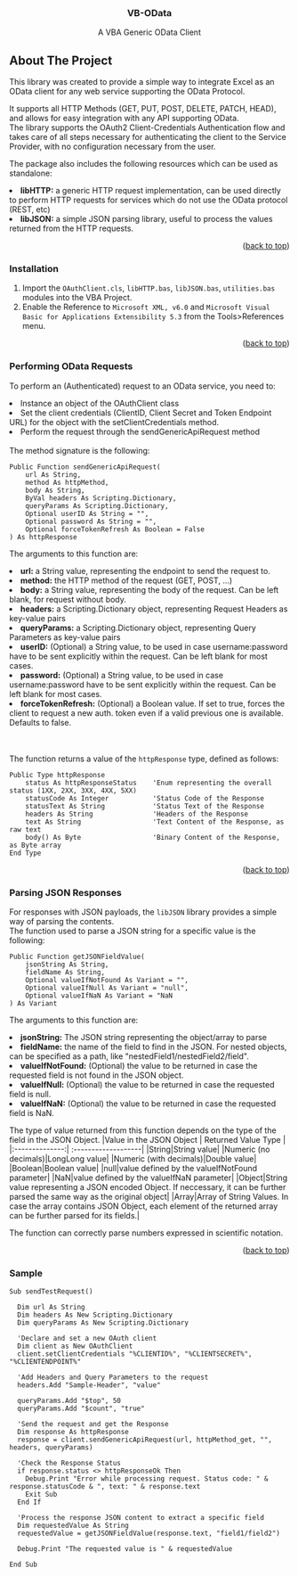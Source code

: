 ﻿<div id="top"></div>

<br />
<div align="center">

<h3 align="center">VB-OData</h3>


  <p align="center">
    A VBA Generic OData Client
  </p>

</div>

## About The Project

This library was created to provide a simple way to integrate Excel as an OData client for any web service supporting the OData Protocol.

It supports all HTTP Methods (GET, PUT, POST, DELETE, PATCH, HEAD), and allows for easy integration with any API supporting OData. <br>
The library supports the OAuth2 Client-Credentials Authentication flow and takes care of all steps necessary for authenticating the client to the Service Provider, with no configuration necessary from the user.

The package also includes the following resources which can be used as standalone:
<ls>
<li><b>libHTTP:</b> a generic HTTP request implementation, can be used directly to perform HTTP requests for services which do not use the OData protocol (REST, etc)</li>
<li><b>libJSON:</b> a simple JSON parsing library, useful to process the values returned from the HTTP requests.</li>
</ls>

<p align="right">(<a href="#top">back to top</a>)</p>

### Installation

1. Import the `OAuthClient.cls`, `libHTTP.bas`, `libJSON.bas`, `utilities.bas` modules into the VBA Project.<br>
2. Enable the Reference to `Microsoft XML, v6.0` and `Microsoft Visual Basic for Applications Extensibility 5.3` from the Tools>References menu.

<p align="right">(<a href="#top">back to top</a>)</p>

### Performing OData Requests

To perform an (Authenticated) request to an OData service, you need to:
<ls>
<li>Instance an object of the OAuthClient class</li>
<li>Set the client credentials (ClientID, Client Secret and Token Endpoint URL) for the object with the setClientCredentials method.</li>
<li>Perform the request through the sendGenericApiRequest method</li>
</ls>

<br />
The method signature is the following:

```vbnet
Public Function sendGenericApiRequest(
    url As String,
    method As httpMethod,
    body As String,
    ByVal headers As Scripting.Dictionary,
    queryParams As Scripting.Dictionary,
    Optional userID As String = "",
    Optional password As String = "",
    Optional forceTokenRefresh As Boolean = False
) As httpResponse
```

The arguments to this function are:
<ls>
<li><b>url:</b> a String value, representing the endpoint to send the request to.</li>
<li><b>method:</b> the HTTP method of the request (GET, POST, ...)</li>
<li><b>body:</b> a String value, representing the body of the request. Can be left blank, for request without body.</li>
<li><b>headers:</b> a Scripting.Dictionary object, representing Request Headers as key-value pairs</li>
<li><b>queryParams:</b> a Scripting.Dictionary object, representing Query Parameters as key-value pairs</li>
<li><b>userID:</b> (Optional) a String value, to be used in case username:password have to be sent explicitly within the request. Can be left blank for most cases.</li>
<li><b>password:</b> (Optional) a String value, to be used in case username:password have to be sent explicitly within the request. Can be left blank for most cases.</li>
<li><b>forceTokenRefresh:</b> (Optional) a Boolean value. If set to true, forces the client to request a new auth. token even if a valid previous one is available. Defaults to false.</li>
</ls>

<br />
<br />

The function returns a value of the  `httpResponse` type, defined as follows:

```vbnet
Public Type httpResponse
    status As httpResponseStatus    'Enum representing the overall status (1XX, 2XX, 3XX, 4XX, 5XX)
    statusCode As Integer           'Status Code of the Response
    statusText As String            'Status Text of the Response
    headers As String               'Headers of the Response
    text As String                  'Text Content of the Response, as raw text
    body() As Byte                  'Binary Content of the Response, as Byte array
End Type
```

<p align="right">(<a href="#top">back to top</a>)</p>

### Parsing JSON Responses

For responses with JSON payloads, the `libJSON` library provides a simple way of parsing the contents.<br>
The function used to parse a JSON string for a specific value is the following:

```vbnet
Public Function getJSONFieldValue(
    jsonString As String,
    fieldName As String,
    Optional valueIfNotFound As Variant = "",
    Optional valueIfNull As Variant = "null",
    Optional valueIfNaN As Variant = "NaN
) As Variant
```
The arguments to this function are:
<ls>
<li><b>jsonString:</b> The JSON string representing the object/array to parse </li>
<li><b>fieldName:</b> the name of the field to find in the JSON. For nested objects, can be specified as a path, like "nestedField1/nestedField2/field".</li>
<li><b>valueIfNotFound:</b> (Optional) the value to be returned in case the requested field is not found in the JSON object.</li>
<li><b>valueIfNull:</b> (Optional) the value to be returned in case the requested field is null.</li>
<li><b>valueIfNaN:</b> (Optional) the value to be returned in case the requested field is NaN.</li>
</ls>

The type of value returned from this function depends on the type of the field in the JSON Object.
|Value in the JSON Object      | Returned Value Type |
|:--------------:| :-------------------|
|String|String value|
|Numeric (no decimals)|LongLong value|
|Numeric (with decimals)|Double value|
|Boolean|Boolean value|
|null|value defined by the valueIfNotFound parameter|
|NaN|value defined by the valueIfNaN parameter|
|Object|String value representing a JSON encoded Object. If neccessary, it can be further parsed the same way as the original object|
|Array|Array of String Values. In case the array contains JSON Object, each element of the returned array can be further parsed for its fields.|

The function can correctly parse numbers expressed in scientific notation.

<p align="right">(<a href="#top">back to top</a>)</p>

### Sample
```vbnet
Sub sendTestRequest()

  Dim url As String
  Dim headers As New Scripting.Dictionary
  Dim queryParams As New Scripting.Dictionary

  'Declare and set a new OAuth client
  Dim client as New OAuthClient
  client.setClientCredentials "%CLIENTID%", "%CLIENTSECRET%", "%CLIENTENDPOINT%"
  
  'Add Headers and Query Parameters to the request
  headers.Add "Sample-Header", "value"

  queryParams.Add "$top", 50
  queryParams.Add "$count", "true"

  'Send the request and get the Response
  Dim response As httpResponse
  response = client.sendGenericApiRequest(url, httpMethod_get, "", headers, queryParams)

  'Check the Response Status
  if response.status <> httpResponseOk Then
    Debug.Print "Error while processing request. Status code: " & response.statusCode & ", text: " & response.text
    Exit Sub
  End If
  
  'Process the response JSON content to extract a specific field
  Dim requestedValue As String
  requestedValue = getJSONFieldValue(response.text, "field1/field2")
  
  Debug.Print "The requested value is " & requestedValue

End Sub
```
